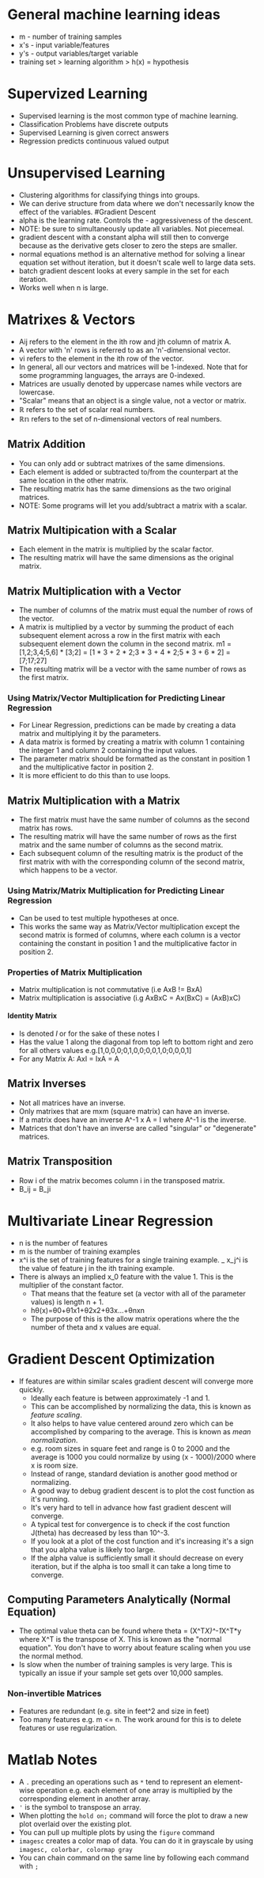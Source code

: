 # General machine learning ideas
- m - number of training samples
- x's - input variable/features
- y's - output variables/target variable
- training set > learning algorithm > h(x) = hypothesis
# Supervized Learning
- Supervised learning is the most common type of machine learning.
- Classification Problems have discrete outputs
- Supervised Learning is given correct answers
- Regression predicts continuous valued output
# Unsupervised Learning
- Clustering algorithms for classifying things into groups.
- We can derive structure from data where we don't necessarily know the effect of the variables.
#Gradient Descent
- alpha is the learning rate. Controls the - aggressiveness of the descent.
- NOTE: be sure to simultaneously update all variables. Not piecemeal.
- gradient descent with a constant alpha will still then to converge because as the derivative gets closer to zero the steps are smaller.
- normal equations method is an alternative method for solving a linear equation set without iteration, but it doesn't scale well to large data sets.
- batch gradient descent looks at every sample in the set for each iteration.
- Works well when n is large.
# Matrixes & Vectors
- Aij refers to the element in the ith row and jth column of matrix A.
- A vector with 'n' rows is referred to as an 'n'-dimensional vector.
- vi refers to the element in the ith row of the vector.
- In general, all our vectors and matrices will be 1-indexed. Note that for some programming languages, the arrays are 0-indexed.
- Matrices are usually denoted by uppercase names while vectors are lowercase.
- "Scalar" means that an object is a single value, not a vector or matrix.
- ℝ refers to the set of scalar real numbers.
- ℝ𝕟 refers to the set of n-dimensional vectors of real numbers.
## Matrix Addition
- You can only add or subtract matrixes of the same dimensions.
- Each element is added or subtracted to/from the counterpart at the same location in the other matrix.
- The resulting matrix has the same dimensions as the two original matrices.
- NOTE: Some programs will let you add/subtract a matrix with a scalar.
## Matrix Multipication with a Scalar
- Each element in the matrix is multiplied by the scalar factor.
- The resulting matrix will have the same dimensions as the original matrix.
## Matrix Multiplication with a Vector
- The number of columns of the matrix must equal the number of rows of the vector.
- A matrix is multiplied by a vector by summing the product of each subsequent element across a row in the first matrix with each subsequent element down the column in the second matrix.
  m1 = [1,2;3,4;5,6] * [3;2] = [1 * 3 + 2 * 2;3 * 3 + 4 * 2;5 * 3 + 6 * 2] = [7;17;27]
- The resulting matrix will be a vector with the same number of rows as the first matrix.
### Using Matrix/Vector Multiplication for Predicting Linear Regression
- For Linear Regression, predictions can be made by creating a data matrix and multiplying it by the parameters.
- A data matrix is formed by creating a matrix with column 1 containing the integer 1 and column 2 containing the input values.
- The parameter matrix should be formatted as the constant in position 1 and the multiplicative factor in position 2.
- It is more efficient to do this than to use loops.

## Matrix Multiplication with a Matrix
- The first matrix must have the same number of columns as the second matrix has rows.
- The resulting matrix will have the same number of rows as the first matrix and the same number of columns as the second matrix.
- Each subsequent column of the resulting matrix is the product of the first matrix with with the corresponding column of the second matrix, which happens to be a vector.
### Using Matrix/Matrix Multiplication for Predicting Linear Regression
- Can be used to test multiple hypotheses at once.
- This works the same way as Matrix/Vector multiplication except the second matrix is formed of columns, where each column is a vector containing the constant in position 1 and the multiplicative factor in position 2.
### Properties of Matrix Multiplication
- Matrix multiplication is not commutative (i.e AxB != BxA)
- Matrix multiplication is associative (i.g AxBxC = Ax(BxC) = (AxB)xC)
#### Identity Matrix
- Is denoted *I* or for the sake of these notes I
- Has the value 1 along the diagonal from top left to bottom right and zero for all others values e.g.[1,0,0,0;0,1,0,0;0,0,1,0;0,0,0,1]
- For any Matrix A: AxI = IxA = A
## Matrix Inverses
- Not all matrices have an inverse.
- Only matrixes that are mxm (square matrix) can have an inverse.
- If a matrix does have an inverse A^-1 x A = I where A^-1 is the inverse.
- Matrices that don't have an inverse are called "singular" or "degenerate" matrices.
## Matrix Transposition
- Row i of the matrix becomes column i in the transposed matrix.
- B_ij = B_ji

# Multivariate Linear Regression
- n is the number of features
- m is the number of training examples
- x^i is the set of training features for a single training example.
_ x_j^i is the value of feature j in the ith training example.
- There is always an implied x_0 feature with the value 1. This is the multiplier of the constant factor.
  - That means that the feature set (a vector with all of the parameter values) is length n + 1.
  - hθ(x)=θ0+θ1x1+θ2x2+θ3x...+θnxn
  - The purpose of this is the allow matrix operations where the the number of theta and x values are equal.
# Gradient Descent Optimization
- If features are within similar scales gradient descent will converge more quickly.
  - Ideally each feature is between approximately -1 and 1.
  - This can be accomplished by normalizing the data, this is known as *feature scaling*.
  - It also helps to have value centered around zero which can be accomplished by comparing to the average. This is known as *mean normalization*.
  - e.g. room sizes in square feet and range is 0 to 2000 and the average is 1000 you could normalize by using (x - 1000)/2000 where x is room size.
  - Instead of range, standard deviation is another good method or normalizing.
  - A good way to debug gradient descent is to plot the cost function as it's running.
  - It's very hard to tell in advance how fast gradient descent will converge.
  - A typical test for convergence is to check if the cost function J(theta) has decreased by less than 10^-3.
  - If you look at a plot of the cost function and it's increasing it's a sign that you alpha value is likely too large.
  - If the alpha value is sufficiently small it should decrease on every iteration, but if the alpha is too small it can take a long time to converge.
## Computing Parameters Analytically (Normal Equation)
- The optimal value theta can be found where theta = (X^T*X)^-1*X^T*y where X^T is the transpose of X. This is known as the "normal equation". You don't have to worry about feature scaling when you use the normal method.
- Is slow when the number of training samples is very large. This is typically an issue if your sample set gets over 10,000 samples.
### Non-invertible Matrices
- Features are redundant (e.g. site in feet^2 and size in feet)
- Too many features e.g. m <= n. The work around for this is to delete features or use regularization.
# Matlab Notes
- A `.` preceding an operations such as `*` tend to represent an element-wise operation e.g. each element of one array is multiplied by the corresponding element in another array.
- `'` is the symbol to transpose an array.
- When plotting the `hold on;` command will force the plot to draw a new plot overlaid over the existing plot.
- You can pull up multiple plots by using the `figure` command
- `imagesc` creates a color map of data. You can do it in grayscale by using `imagesc, colorbar, colormap gray`
- You can chain command on the same line by following each command with `;`
